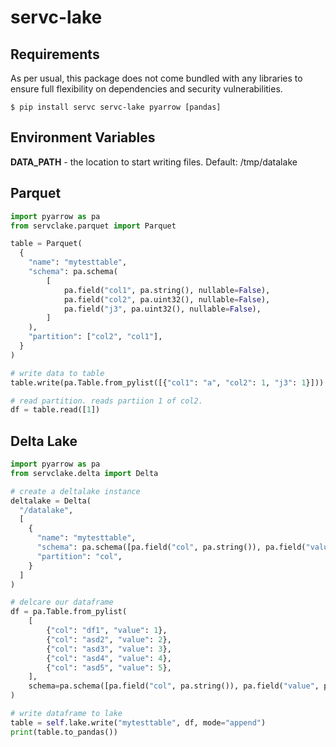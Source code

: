 # servc-lake


## Requirements

As per usual, this package does not come bundled with any libraries to ensure full flexibility on dependencies and security vulnerabilities.

```
$ pip install servc servc-lake pyarrow [pandas]
```

## Environment Variables

**DATA_PATH** - the location to start writing files. Default: /tmp/datalake

## Parquet

```python
import pyarrow as pa
from servclake.parquet import Parquet

table = Parquet(
  {
    "name": "mytesttable",
    "schema": pa.schema(
        [
            pa.field("col1", pa.string(), nullable=False),
            pa.field("col2", pa.uint32(), nullable=False),
            pa.field("j3", pa.uint32(), nullable=False),
        ]
    ),
    "partition": ["col2", "col1"],
  }
)

# write data to table
table.write(pa.Table.from_pylist([{"col1": "a", "col2": 1, "j3": 1}]))

# read partition. reads partiion 1 of col2.
df = table.read([1])
```

## Delta Lake

```python
import pyarrow as pa
from servclake.delta import Delta

# create a deltalake instance
deltalake = Delta(
  "/datalake",
  [
    {
      "name": "mytesttable",
      "schema": pa.schema([pa.field("col", pa.string()), pa.field("value", pa.int32())]),
      "partition": "col",
    }
  ]
)

# delcare our dataframe
df = pa.Table.from_pylist(
    [
        {"col": "df1", "value": 1},
        {"col": "asd2", "value": 2},
        {"col": "asd3", "value": 3},
        {"col": "asd4", "value": 4},
        {"col": "asd5", "value": 5},
    ],
    schema=pa.schema([pa.field("col", pa.string()), pa.field("value", pa.int32())]),
)

# write dataframe to lake
table = self.lake.write("mytesttable", df, mode="append")
print(table.to_pandas())
```
